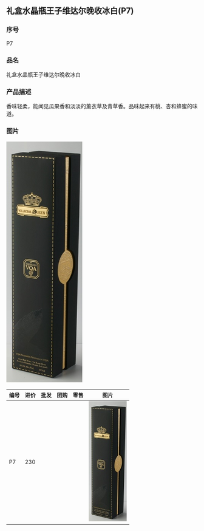 
## 礼盒水晶瓶王子维达尔晚收冰白(P7)
### 序号
P7
### 品名
礼盒水晶瓶王子维达尔晚收冰白
### 产品描述
香味轻柔，能闻见瓜果香和淡淡的薰衣草及青草香。品味起来有桃、杏和蜂蜜的味道。
### 图片
![礼盒](pics/20121214_062752000_iOS.jpg)

|编号	|进价	|批发	|团购	|零售	|图片	|
|---	|---	|---	|---	|---	|---	|
|P7	|230	|		|		|		|![](pics/P7_Box.jpg)|





